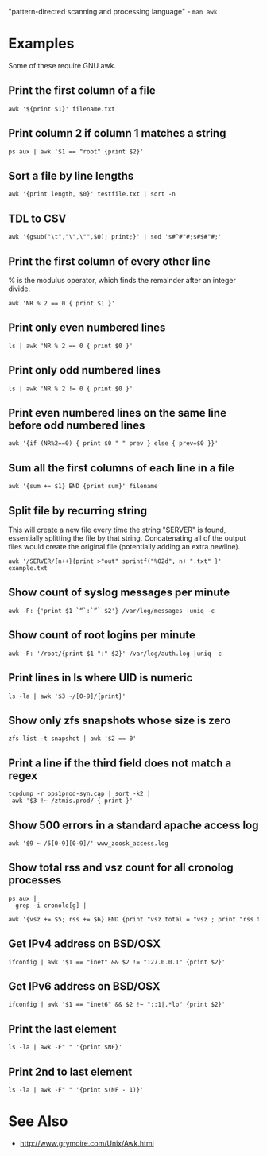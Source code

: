"pattern-directed scanning and processing language" - `man awk`

# Examples

Some of these require GNU awk.

## Print the first column of a file

```
awk '${print $1}' filename.txt
```

## Print column 2 if column 1 matches a string

```
ps aux | awk '$1 == "root" {print $2}'
```

## Sort a file by line lengths

```
awk '{print length, $0}' testfile.txt | sort -n
```

## TDL to CSV

```
awk '{gsub("\t","\",\"",$0); print;}' | sed 's#^#"#;s#$#"#;'
```

## Print the first column of every other line

% is the modulus operator, which finds the remainder after an integer
divide.

```
awk 'NR % 2 == 0 { print $1 }'
```

## Print only even numbered lines

```
ls | awk 'NR % 2 == 0 { print $0 }'
```

## Print only odd numbered lines

```
ls | awk 'NR % 2 != 0 { print $0 }'
```

## Print even numbered lines on the same line before odd numbered lines

```
awk '{if (NR%2==0) { print $0 " " prev } else { prev=$0 }}'
```

## Sum all the first columns of each line in a file

```
awk '{sum += $1} END {print sum}' filename
```

## Split file by recurring string

This will create a new file every time the string "SERVER" is found, essentially splitting the file by that string. Concatenating all of the output files would create the original file (potentially adding an extra newline).

```
awk '/SERVER/{n++}{print >"out" sprintf("%02d", n) ".txt" }' example.txt
```

## Show count of syslog messages per minute

```
awk -F: {'print $1 `“`:`”` $2'} /var/log/messages |uniq -c
```

## Show count of root logins per minute

```
awk -F: '/root/{print $1 ":" $2}' /var/log/auth.log |uniq -c
```

## Print lines in ls where UID is numeric

```
ls -la | awk '$3 ~/[0-9]/{print}'
```

## Show only zfs snapshots whose size is zero

```
zfs list -t snapshot | awk '$2 == 0'
```

## Print a line if the third field does not match a regex

```
tcpdump -r ops1prod-syn.cap | sort -k2 | awk '$3 !~ /ztmis.prod/ { print }'
```

## Show 500 errors in a standard apache access log

```
awk '$9 ~ /5[0-9][0-9]/' www_zoosk_access.log
```

## Show total rss and vsz count for all cronolog processes

```
ps aux |
  grep -i cronolo[g] |
  awk '{vsz += $5; rss += $6} END {print "vsz total = "vsz ; print "rss total = "rss}'
```

## Get IPv4 address on BSD/OSX

```
ifconfig | awk '$1 == "inet" && $2 != "127.0.0.1" {print $2}'
```

## Get IPv6 address on BSD/OSX

```
ifconfig | awk '$1 == "inet6" && $2 !~ "::1|.*lo" {print $2}'
```

## Print the last element

```
ls -la | awk -F" " '{print $NF}'
```

## Print 2nd to last element

```
ls -la | awk -F" " '{print $(NF - 1)}'
```

# See Also

- <http://www.grymoire.com/Unix/Awk.html>
